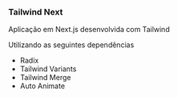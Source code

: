 ### Tailwind Next

Aplicação em Next.js desenvolvida com Tailwind

Utilizando as seguintes dependências
- Radix
- Tailwind Variants
- Tailwind Merge
- Auto Animate
